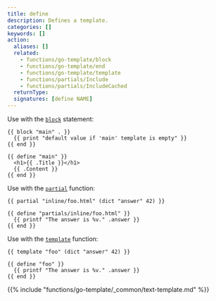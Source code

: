 ```yaml
---
title: define
description: Defines a template.
categories: []
keywords: []
action:
  aliases: []
  related:
    - functions/go-template/block
    - functions/go-template/end
    - functions/go-template/template
    - functions/partials/Include
    - functions/partials/IncludeCached
  returnType:
  signatures: [define NAME]
---
```


Use with the [`block`] statement:

```go-html-template
{{ block "main" . }}
  {{ print "default value if 'main' template is empty" }}
{{ end }}

{{ define "main" }}
  <h1>{{ .Title }}</h1>
  {{ .Content }}
{{ end }}
```

Use with the [`partial`] function:

```go-html-template
{{ partial "inline/foo.html" (dict "answer" 42) }}

{{ define "partials/inline/foo.html" }}
  {{ printf "The answer is %v." .answer }}
{{ end }}
```

Use with the [`template`] function:

```go-html-template
{{ template "foo" (dict "answer" 42) }}

{{ define "foo" }}
  {{ printf "The answer is %v." .answer }}
{{ end }}
```

[`block`]: /functions/go-template/block
[`template`]: /functions/go-template/block
[`partial`]: /functions/partials/include/

{{% include "functions/go-template/_common/text-template.md" %}}
